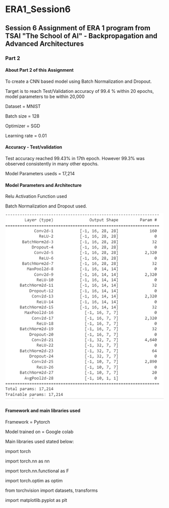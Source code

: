 # ERA1_Session6

## Session 6 Assignment of ERA 1 program from TSAI "The School of AI" - Backpropagation and Advanced Architectures

###  Part 2

#### About Part 2 of this Assignment

To create a CNN based model using Batch Normalization and Dropout.

Target is to reach Test/Validation accuracy of 99.4 % within 20 epochs, model parameters to be within 20,000

Dataset = MNIST

Batch size = 128

Optimizer = SGD

Learning rate = 0.01

#### Accuracy - Test/validation

Test accuracy reached 99.43% in 17th epoch. However 99.3% was observed consistently in many other epochs.

Model Parameters useds = 17,214

#### Model Parameters and Architecture

Relu Activation Function used

Batch Normalization and Dropout used.

![image](https://github.com/paulsamir2010/ERA1_Session6/blob/main/Model%20Parameters.png)

#### Framework and main libraries used

Framework = Pytorch

Model trained on = Google colab

Main libraries used stated below:

import torch 

import torch.nn as nn 

import torch.nn.functional as F 

import torch.optim as optim 

from torchvision import datasets, transforms 

import matplotlib.pyplot as plt


